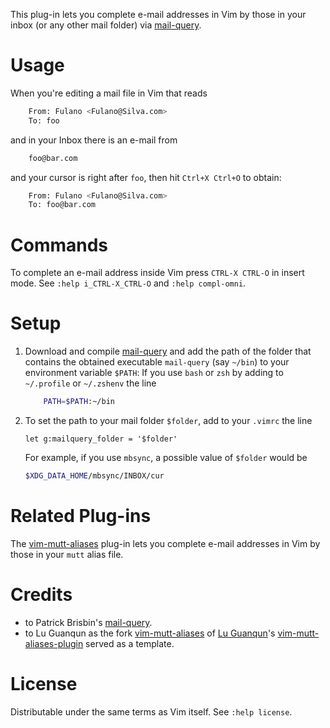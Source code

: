This plug-in lets you complete e-mail addresses in Vim by those in your inbox (or any other mail folder) via [mail-query](https://github.com/pbrisbin/mail-query).

# Usage

When you're editing a mail file in Vim that reads
```sh
    From: Fulano <Fulano@Silva.com>
    To: foo
```
and in your Inbox there is an e-mail from
```sh
    foo@bar.com
```
and your cursor is right after `foo`, then hit `Ctrl+X Ctrl+O` to obtain:
```sh
    From: Fulano <Fulano@Silva.com>
    To: foo@bar.com
```

# Commands

To complete an e-mail address inside Vim press `CTRL-X CTRL-O` in insert
mode. See `:help i_CTRL-X_CTRL-O` and `:help compl-omni`.

# Setup

1. Download and compile [mail-query](https://github.com/pbrisbin/mail-query) and add the path of the folder that contains the obtained executable `mail-query` (say `~/bin`) to your environment variable `$PATH`:
    If you use `bash` or `zsh` by adding to `~/.profile` or `~/.zshenv` the line

    ```sh
        PATH=$PATH:~/bin
    ```

2. To set the path to your mail folder `$folder`, add to your `.vimrc` the line

    ```vim
    let g:mailquery_folder = '$folder'
    ```

    For example, if you use `mbsync`, a possible value of `$folder` would be

    ```sh
    $XDG_DATA_HOME/mbsync/INBOX/cur
    ```

# Related Plug-ins

The [vim-mutt-aliases](https://github.com/Konfekt/vim-mutt-aliases) plug-in lets you complete e-mail addresses in Vim by those in your `mutt` alias file.

# Credits

- to Patrick Brisbin's [mail-query](https://github.com/pbrisbin/mail-query).
- to Lu Guanqun as the fork [vim-mutt-aliases](https://github.com/Konfekt/vim-mutt-aliases) of [Lu Guanqun](mailto:guanqun.lu@gmail.com)'s [vim-mutt-aliases-plugin](https://github.com/guanqun/vim-mutt-aliases-plugin/tree/063a7bdd0d852a118253278721f74a053776135d) served as a template.

# License

Distributable under the same terms as Vim itself.  See `:help license`.

